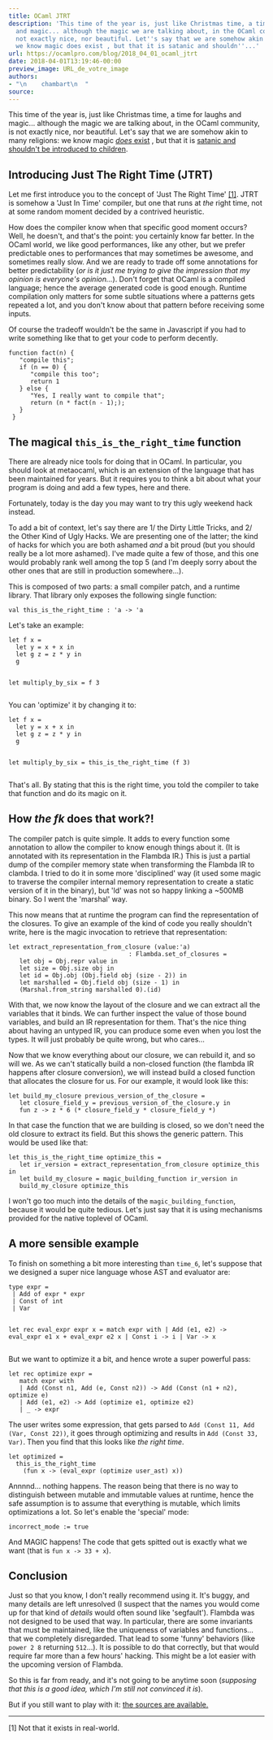 ```yaml
---
title: OCaml JTRT
description: 'This time of the year is, just like Christmas time, a time for laughs
  and magic... although the magic we are talking about, in the OCaml community, is
  not exactly nice, nor beautiful. Let''s say that we are somehow akin to many religions:
  we know magic does exist , but that it is satanic and shouldn''...'
url: https://ocamlpro.com/blog/2018_04_01_ocaml_jtrt
date: 2018-04-01T13:19:46-00:00
preview_image: URL_de_votre_image
authors:
- "\n    chambart\n  "
source:
---
```


<p>This time of the year is, just like Christmas time, a time for laughs and magic... although the magic we are talking about, in the OCaml community, is not exactly nice, nor beautiful. Let's say that we are somehow akin to many religions: we know magic <a href="http://caml.inria.fr/pub/docs/manual-ocaml/libref/Obj.html#VALmagic"><em>does</em> exist</a> , but that it is <a href="https://en.wikipedia.org/wiki/Religious_debates_over_the_Harry_Potter_series">satanic and shouldn't be introduced to children</a>.</p>
<h2>Introducing Just The Right Time (JTRT)</h2>
<p>Let me first introduce you to the concept of 'Just The Right Time' <a href="https://ocamlpro.com/blog/feed#footnote1">[1]</a>. JTRT is somehow a 'Just In Time' compiler, but one that runs at <em>the</em> right time, not at some random moment decided by a contrived heuristic.</p>
<p>How does the compiler know when that specific good moment occurs? Well, he doesn't, and that's the point: you certainly know far better. In the OCaml world, we like good performances, like any other, but we prefer predictable ones to performances that may sometimes be awesome, and sometimes really slow. And we are ready to trade off some annotations for better predictability (<em>or is it just me trying to give the impression that my opinion is everyone's opinion...</em>). Don't forget that OCaml is a compiled language; hence the average generated code is good enough. Runtime compilation only matters for some subtle situations where a patterns gets repeated a lot, and you don't know about that pattern before receiving some inputs.</p>
<p>Of course the tradeoff wouldn't be the same in Javascript if you had to write something like that to get your code to perform decently.</p>
<pre><code class="language-javascript">function fact(n) {
   &quot;compile this&quot;;
   if (n == 0) {
      &quot;compile this too&quot;;
      return 1
   } else {
      &quot;Yes, I really want to compile that&quot;;
      return (n * fact(n - 1););
   }
 }
</code></pre>
<h2>The magical <code>this_is_the_right_time</code> function</h2>
<p>There are already nice tools for doing that in OCaml. In particular, you should look at metaocaml, which is an extension of the language that has been maintained for years. But it requires you to think a bit about what your program is doing and add a few types, here and there.</p>
<p>Fortunately, today is the day you may want to try this ugly weekend hack instead.</p>
<p>To add a bit of context, let's say there are 1/ the Dirty Little Tricks, and 2/ the Other Kind of Ugly Hacks. We are presenting one of the latter; the kind of hacks for which you are both ashamed <em>and</em> a bit proud (but you should really be a lot more ashamed). I've made quite a few of those, and this one would probably rank well among the top 5 (and I'm deeply sorry about the other ones that are still in production somewhere...).</p>
<p>This is composed of two parts: a small compiler patch, and a runtime library. That library only exposes the following single function:</p>
<pre><code class="language-ocaml">val this_is_the_right_time : 'a -&gt; 'a
</code></pre>
<p>Let's take an example:</p>
<pre><code class="language-ocaml">let f x =
  let y = x + x in
  let g z = z * y in
  g

let multiply_by_six = f 3
</code></pre>
<p>You can 'optimize' it by changing it to:</p>
<pre><code class="language-ocaml">let f x =
  let y = x + x in
  let g z = z * y in
  g

let multiply_by_six = this_is_the_right_time (f 3)
</code></pre>
<p>That's all. By stating that this is the right time, you told the compiler to take that function and do its magic on it.</p>
<h2>How <em>the f</em><em>k</em> does that work?!</h2>
<p>The compiler patch is quite simple. It adds to every function some annotation to allow the compiler to know enough things about it. (It is annotated with its representation in the Flambda IR.) This is just a partial dump of the compiler memory state when transforming the Flambda IR to clambda. I tried to do it in some more 'disciplined' way (it used some magic to traverse the compiler internal memory representation to create a static version of it in the binary), but 'ld' was not so happy linking a ~500MB binary. So I went the 'marshal' way.</p>
<p>This now means that at runtime the program can find the representation of the closures. To give an example of the kind of code you really shouldn't write, here is the magic invocation to retrieve that representation:</p>
<pre><code class="language-ocaml">let extract_representation_from_closure (value:'a)
                                 : Flambda.set_of_closures =
   let obj = Obj.repr value in
   let size = Obj.size obj in
   let id = Obj.obj (Obj.field obj (size - 2)) in
   let marshalled = Obj.field obj (size - 1) in
   (Marshal.from_string marshalled 0).(id)
</code></pre>
<p>With that, we now know the layout of the closure and we can extract all the variables that it binds. We can further inspect the value of those bound variables, and build an IR representation for them. That's the nice thing about having an untyped IR, you can produce some even when you lost the types. It will just probably be quite wrong, but who cares...</p>
<p>Now that we know everything about our closure, we can rebuild it, and so will we. As we can't statically build a non-closed function (the flambda IR happens after closure conversion), we will instead build a closed function that allocates the closure for us. For our example, it would look like this:</p>
<pre><code class="language-ocaml">let build_my_closure previous_version_of_the_closure =
   let closure_field_y = previous_version_of_the_closure.y in
   fun z -&gt; z * 6 (* closure_field_y * closure_field_y *)
</code></pre>
<p>In that case the function that we are building is closed, so we don't need the old closure to extract its field. But this shows the generic pattern. This would be used like that:</p>
<pre><code class="language-ocaml">let this_is_the_right_time optimize_this =
   let ir_version = extract_representation_from_closure optimize_this in
   let build_my_closure = magic_building_function ir_version in
   build_my_closure optimize_this
</code></pre>
<p>I won't go too much into the details of the <code>magic_building_function</code>, because it would be quite tedious. Let's just say that it is using mechanisms provided for the native toplevel of OCaml.</p>
<h2>A more sensible example</h2>
<p>To finish on something a bit more interesting than <code>time_6</code>, let's suppose that we designed a super nice language whose AST and evaluator are:</p>
<pre><code class="language-ocaml">type expr =
 | Add of expr * expr
 | Const of int
 | Var

let rec eval_expr expr x =
  match expr with
  | Add (e1, e2) -&gt; eval_expr e1 x + eval_expr e2 x
  | Const i -&gt; i
  | Var -&gt; x
</code></pre>
<p>But we want to optimize it a bit, and hence wrote a super powerful pass:</p>
<pre><code class="language-ocaml">let rec optimize expr =
   match expr with
   | Add (Const n1, Add (e, Const n2)) -&gt; Add (Const (n1 + n2), optimize e)
   | Add (e1, e2) -&gt; Add (optimize e1, optimize e2)
   | _ -&gt; expr
</code></pre>
<p>The user writes some expression, that gets parsed to <code>Add (Const 11, Add (Var, Const 22))</code>, it goes through optimizing and results in <code>Add (Const 33, Var)</code>. Then you find that this looks like <em>the right time</em>.</p>
<pre><code class="language-ocaml">let optimized =
  this_is_the_right_time
    (fun x -&gt; (eval_expr (optimize user_ast) x))
</code></pre>
<p>Annnnd... nothing happens. The reason being that there is no way to distinguish between mutable and immutable values at runtime, hence the safe assumption is to assume that everything is mutable, which limits optimizations a lot. So let's enable the 'special' mode:</p>
<pre><code class="language-ocaml">incorrect_mode := true
</code></pre>
<p>And MAGIC happens! The code that gets spitted out is exactly what we want (that is <code>fun x -&gt; 33 + x</code>).</p>
<h2>Conclusion</h2>
<p>Just so that you know, I don't really recommend using it. It's buggy, and many details are left unresolved (I suspect that the names you would come up for that kind of <em>details</em> would often sound like 'segfault'). Flambda was not designed to be used that way. In particular, there are some invariants that must be maintained, like the uniqueness of variables and functions... that we completely disregarded. That lead to some 'funny' behaviors (like <code>power 2 8</code> returning <code>512</code>...). It is possible to do that correctly, but that would require far more than a few hours' hacking. This might be a lot easier with the upcoming version of Flambda.</p>
<p>So this is far from ready, and it's not going to be anytime soon (<em>supposing that this is a good idea, which I'm still not convinced it is</em>).</p>
<p>But if you still want to play with it: <a href="https://github.com/chambart/ocaml-1/tree/flambda_jit">the sources are available.</a></p>
<hr/>
<p><span>[1]</span> Not that it exists in real-world.</p>

